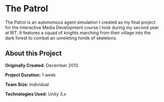 # The Patrol

The Patrol is an autonomous agent simulation I created as my final project for the Interactive Media Development course I took during my second year at RIT. It features a squad of knights marching from their village into the dark forest to combat an unreleting horde of skeletons.

## About this Project

**Originally Created:** December 2013

**Project Duration:** 1 week

**Team Size:** Individual

**Technologies Used:** Unity 3.x
